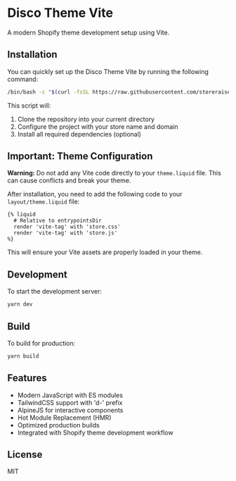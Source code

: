 # Disco Theme Vite

A modern Shopify theme development setup using Vite.

## Installation

You can quickly set up the Disco Theme Vite by running the following command:

```bash
/bin/bash -c "$(curl -fsSL https://raw.githubusercontent.com/storeraiser-team/disco-theme-vite/main/install.sh)"
```

This script will:
1. Clone the repository into your current directory
2. Configure the project with your store name and domain
3. Install all required dependencies (optional)

## Important: Theme Configuration

**Warning:** Do not add any Vite code directly to your `theme.liquid` file. This can cause conflicts and break your theme.

After installation, you need to add the following code to your `layout/theme.liquid` file:

```liquid
{% liquid
  # Relative to entrypointsDir
  render 'vite-tag' with 'store.css'
  render 'vite-tag' with 'store.js'
%}
```

This will ensure your Vite assets are properly loaded in your theme.

## Development

To start the development server:

```bash
yarn dev
```

## Build

To build for production:

```bash
yarn build
```

## Features

- Modern JavaScript with ES modules
- TailwindCSS support with 'd-' prefix
- AlpineJS for interactive components
- Hot Module Replacement (HMR)
- Optimized production builds
- Integrated with Shopify theme development workflow

## License

MIT
